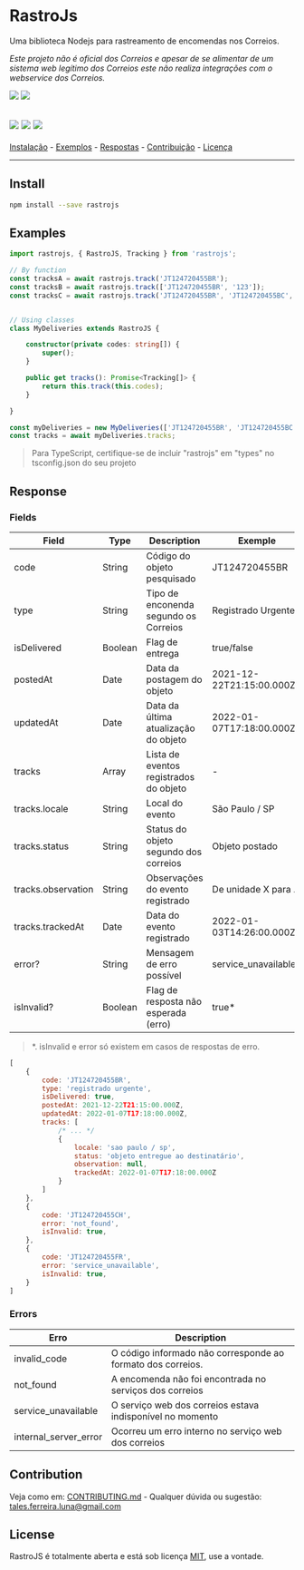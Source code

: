 # RastroJs
Uma biblioteca Nodejs para rastreamento de encomendas nos Correios.

*Este projeto não é oficial dos Correios e apesar de se alimentar de um sistema web legítimo dos Correios este não realiza integrações com o webservice dos Correios.*

![](https://img.shields.io/badge/Node.js-339933?style=flat&logo=nodedotjs&logoColor=white)
![](https://img.shields.io/npm/l/rastrojs?color=blue&label=License)

![](https://img.shields.io/npm/dm/rastrojs?label=Downloads&logo=npm)
![](https://img.shields.io/github/issues/talesluna/rastrojs?color=red&label=Issues&logo=github&logoColor=white)
![](https://img.shields.io/github/stars/talesluna/rastrojs?color=yellow&label=Stars&logo=github)
---

[Instalação](#install) - [Exemplos](#examples) - [Respostas](#response) - [Contribuição](#contribution) - [Licença](#license)

----

## Install

```sh
npm install --save rastrojs
```

## Examples

```ts
import rastrojs, { RastroJS, Tracking } from 'rastrojs';

// By function
const tracksA = await rastrojs.track('JT124720455BR');
const tracksB = await rastrojs.track(['JT124720455BR', '123']);
const tracksC = await rastrojs.track('JT124720455BR', 'JT124720455BC', '123');


// Using classes
class MyDeliveries extends RastroJS {

    constructor(private codes: string[]) {
        super();
    }

    public get tracks(): Promise<Tracking[]> {
        return this.track(this.codes);
    }

}

const myDeliveries = new MyDeliveries(['JT124720455BR', 'JT124720455BC', '123']);
const tracks = await myDeliveries.tracks;

```

> Para TypeScript, certifique-se de incluir "rastrojs" em "types" no tsconfig.json do seu projeto

## Response

### Fields
|Field|Type|Description|Exemple
|-|-|-|-|
|code|String|Código do objeto pesquisado|JT124720455BR
|type|String|Tipo de enconenda segundo os Correios|Registrado Urgente
|isDelivered|Boolean|Flag de entrega|true/false
|postedAt|Date|Data da postagem do objeto|2021-12-22T21:15:00.000Z
|updatedAt|Date|Data da última atualização do objeto|2022-01-07T17:18:00.000Z
|tracks|Array| Lista de eventos registrados do objeto|-
|tracks.locale|String|Local do evento|São Paulo / SP
|tracks.status|String|Status do objeto segundo dos correios|Objeto postado
|tracks.observation|String|Observações do evento registrado|De unidade X para ...
|tracks.trackedAt|Date|Data do evento registrado|2022-01-03T14:26:00.000Z
|error?|String|Mensagem de erro possível|service_unavailable*
|isInvalid?|Boolean|Flag de resposta não esperada (erro)|true*

> *. isInvalid e error só existem em casos de respostas de erro.

```js
[
    {
        code: 'JT124720455BR',
        type: 'registrado urgente',
        isDelivered: true,
        postedAt: 2021-12-22T21:15:00.000Z,
        updatedAt: 2022-01-07T17:18:00.000Z,
        tracks: [
            /* ... */
            {
                locale: 'sao paulo / sp',
                status: 'objeto entregue ao destinatário',
                observation: null,
                trackedAt: 2022-01-07T17:18:00.000Z
            }
        ]
    },
    {
        code: 'JT124720455CH',
        error: 'not_found',
        isInvalid: true,
    },
    {
        code: 'JT124720455FR',
        error: 'service_unavailable',
        isInvalid: true,
    }
]
```

### Errors
|Erro|Description
|-|-|
|invalid_code|O código informado não corresponde ao formato dos correios.
|not_found|A encomenda não foi encontrada no serviços dos correios
|service_unavailable|O serviço web dos correios estava indisponível no momento
|internal_server_error|Ocorreu um erro interno no serviço web dos correios


## Contribution

Veja como em: [CONTRIBUTING.md](./CONTRIBUTING.md) - Qualquer dúvida ou sugestão: tales.ferreira.luna@gmail.com

## License

RastroJS é totalmente aberta e está sob licença [MIT](./LICENSE), use a vontade.

